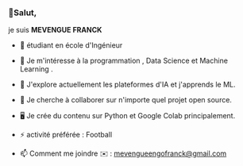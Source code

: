 ### 👋Salut,

je suis **MEVENGUE FRANCK**

- 🔭   étudiant en école d'Ingénieur

- 👀   Je m'intéresse à la programmation , Data Science et Machine Learning .

- 🌱   J'explore actuellement les plateformes d'IA et j'apprends le ML.

- 💞️   Je cherche à collaborer sur n'importe quel projet open source.

- 🖥   Je crée du contenu sur Python et Google Colab principalement. 

- ⚡   activité préférée : Football

- 📫   Comment me joindre ✉️ : mevengueengofranck@gmail.com

